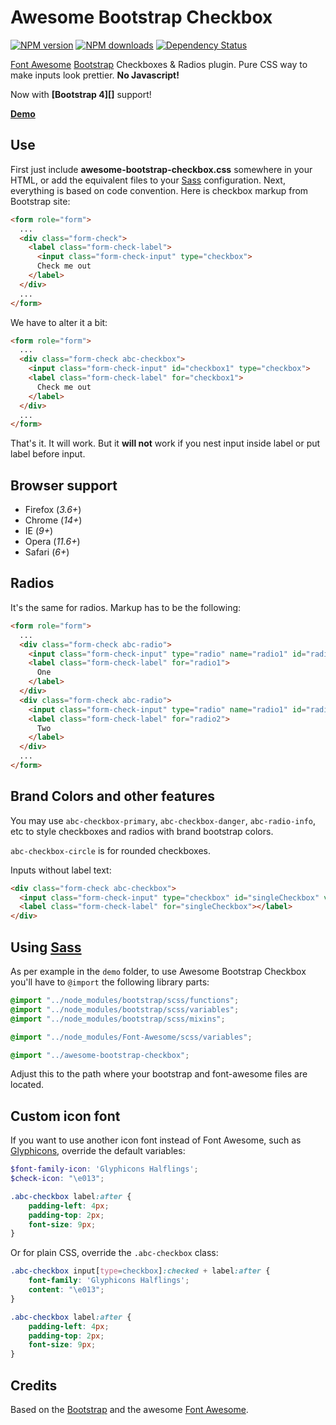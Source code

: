 Awesome Bootstrap Checkbox
==========================
[![NPM version](https://img.shields.io/npm/v/awesome-bootstrap-checkbox.svg?style=flat)](https://www.npmjs.com/package/awesome-bootstrap-checkbox)
[![NPM downloads](https://img.shields.io/npm/dm/awesome-bootstrap-checkbox.svg?style=flat)](https://www.npmjs.com/package/awesome-bootstrap-checkbox)
[![Dependency Status](https://img.shields.io/david/dev/flatlogic/awesome-bootstrap-checkbox.svg?branch=master&style=flat)](https://www.npmjs.com/package/awesome-bootstrap-checkbox)

[Font Awesome][] [Bootstrap][] Checkboxes & Radios plugin. Pure CSS way to make inputs look prettier. **No Javascript!**

Now with **[Bootstrap 4][]** support!

**[Demo][]**

Use
------------

First just include **awesome-bootstrap-checkbox.css** somewhere in your HTML, or add the equivalent files to your [Sass](#using-sass) configuration.
Next, everything is based on code convention. Here is checkbox markup from Bootstrap site:

````html
<form role="form">
  ...
  <div class="form-check">
    <label class="form-check-label">
      <input class="form-check-input" type="checkbox">
      Check me out
    </label>
  </div>
  ...
</form>
````

We have to alter it a bit:
````html
<form role="form">
  ...
  <div class="form-check abc-checkbox">
    <input class="form-check-input" id="checkbox1" type="checkbox">
    <label class="form-check-label" for="checkbox1">
      Check me out
    </label>
  </div>
  ...
</form>
````
That's it. It will work. But it **will not** work if you nest input inside label or put label before input.

Browser support
-----------
- Firefox (_3.6+_)
- Chrome  (_14+_)
- IE      (_9+_)
- Opera   (_11.6+_)
- Safari  (_6+_)

Radios
------------

It's the same for radios. Markup has to be the following:
````html
<form role="form">
  ...
  <div class="form-check abc-radio">
    <input class="form-check-input" type="radio" name="radio1" id="radio1" value="option1" checked>
    <label class="form-check-label" for="radio1">
      One
    </label>
  </div>
  <div class="form-check abc-radio">
    <input class="form-check-input" type="radio" name="radio1" id="radio2" value="option2">
    <label class="form-check-label" for="radio2">
      Two
    </label>
  </div>
  ...
</form>
````

Brand Colors and other features
------------

You may use `abc-checkbox-primary`, `abc-checkbox-danger`, `abc-radio-info`, etc to style checkboxes and radios with brand bootstrap colors.

`abc-checkbox-circle` is for rounded checkboxes.

Inputs without label text:

````html
<div class="form-check abc-checkbox">
  <input class="form-check-input" type="checkbox" id="singleCheckbox" value="option1" aria-label="Single checkbox One">
  <label class="form-check-label" for="singleCheckbox"></label>
</div>
````

Using [Sass][]
----------

As per example in the `demo` folder, to use Awesome Bootstrap Checkbox you'll have to `@import` the following library parts:

````scss
@import "../node_modules/bootstrap/scss/functions";
@import "../node_modules/bootstrap/scss/variables";
@import "../node_modules/bootstrap/scss/mixins";

@import "../node_modules/Font-Awesome/scss/variables";

@import "../awesome-bootstrap-checkbox";
````

Adjust this to the path where your bootstrap and font-awesome files are located.

Custom icon font
------------

If you want to use another icon font instead of Font Awesome, such as [Glyphicons][], override the default variables:
````scss
$font-family-icon: 'Glyphicons Halflings';
$check-icon: "\e013";

.abc-checkbox label:after {
    padding-left: 4px;
    padding-top: 2px;
    font-size: 9px;
}
````

Or for plain CSS, override the `.abc-checkbox` class:
````css
.abc-checkbox input[type=checkbox]:checked + label:after {
    font-family: 'Glyphicons Halflings';
    content: "\e013";
}

.abc-checkbox label:after {
    padding-left: 4px;
    padding-top: 2px;
    font-size: 9px;
}
````

Credits
------------

Based on the [Bootstrap][] and the awesome [Font Awesome][].


[Demo]: http://flatlogic.github.io/awesome-bootstrap-checkbox/demo/1.0.0/
[Bootstrap]: http://getbootstrap.com/
[Bootstrap 4 Beta]: http://getbootstrap.com/
[Font Awesome]: https://github.com/FortAwesome/Font-Awesome
[Glyphicons]: http://getbootstrap.com/components/#glyphicons
[Sass]: http://sass-lang.com/
[Less]: http://lesscss.org/
